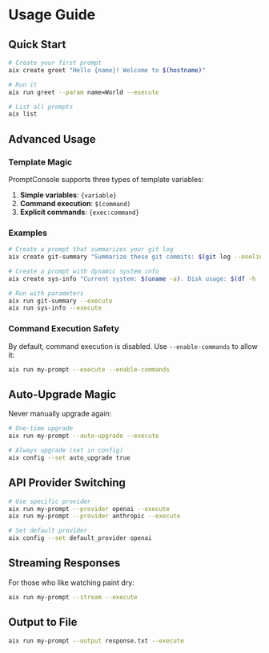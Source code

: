 # Usage Guide

## Quick Start

```bash
# Create your first prompt
aix create greet "Hello {name}! Welcome to $(hostname)"

# Run it
aix run greet --param name=World --execute

# List all prompts
aix list
```

## Advanced Usage

### Template Magic

PromptConsole supports three types of template variables:

1. **Simple variables**: `{variable}`
2. **Command execution**: `$(command)`
3. **Explicit commands**: `{exec:command}`

### Examples

```bash
# Create a prompt that summarizes your git log
aix create git-summary "Summarize these git commits: $(git log --oneline -10)"

# Create a prompt with dynamic system info
aix create sys-info "Current system: $(uname -a). Disk usage: $(df -h | grep '^/')"

# Run with parameters
aix run git-summary --execute
aix run sys-info --execute
```

### Command Execution Safety

By default, command execution is disabled. Use `--enable-commands` to allow it:

```bash
aix run my-prompt --execute --enable-commands
```

## Auto-Upgrade Magic

Never manually upgrade again:

```bash
# One-time upgrade
aix run my-prompt --auto-upgrade --execute

# Always upgrade (set in config)
aix config --set auto_upgrade true
```

## API Provider Switching

```bash
# Use specific provider
aix run my-prompt --provider openai --execute
aix run my-prompt --provider anthropic --execute

# Set default provider
aix config --set default_provider openai
```

## Streaming Responses

For those who like watching paint dry:

```bash
aix run my-prompt --stream --execute
```

## Output to File

```bash
aix run my-prompt --output response.txt --execute
```